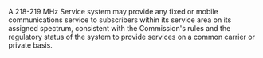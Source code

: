 A 218-219 MHz Service system may provide any fixed or mobile communications service to subscribers within its service area on its assigned spectrum, consistent with the Commission's rules and the regulatory status of the system to provide services on a common carrier or private basis.

